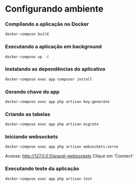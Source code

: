 # Configurando ambiente


### Compilando a aplicação no Docker
```bash
docker-compose build
```

### Executando a aplicação em background
```bash
docker-compose up -d
```

### Instalando as dependências do aplicativo
```bash
docker-compose exec app composer install
```

### Gerando chave do app
```bash
docker-compose exec app php artisan key:generate
```

### Criando as tabelas
```bash
docker-compose exec app php artisan migrate
```

### Iniciando websockets
```bash
docker-compose exec app php artisan websockets:serve
```

Acesse: http://127.0.0.1/laravel-websockets
Clique em 'Connect'

### Executando teste da aplicação
```bash
docker-compose exec app php artisan test
```


